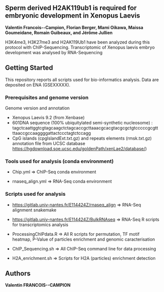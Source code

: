 ## Sperm derived H2AK119ub1 is required for embryonic development in Xenopus Laevis

__Valentin Francois--Campion, Florian Berger, Mami Oikawa, Maissa Goumeidane, Romain Guibeaux, and Jérôme Jullien__

H3K4me3, H3K27me3 and H2AK119Ub1 have been analyzed during this protocol with ChIP-Sequencing. Transcriptomic of Xenopus laevis embryo development was analysed by RNA-Sequencing

## Getting Started

This repository reports all scripts used for bio-informatics analysis. Data are deposited on ENA (GSEXXXXX). 

### Prerequisites and genome version
Genome version and annotation

* Xenopus Laevis 9.2 (from Xenbase)
* 601DNA sequence (100% ubiquitylated semi-synthetic nucleosome) : tagctcaattggtcgtagcaagctctagcaccgcttaaacgcacgtacgcgctgtcccccgcgttttaaccgccaaggggattactccctagtctccagg
* CpG islands (cpgIslandExt.txt.gz) and repeats elements (rmsk.txt.gz) annotation file from UCSC database https://hgdownload.soe.ucsc.edu/goldenPath/xenLae2/database/)

### Tools used for analysis (conda environment)

* Chip.yml => ChIP-Seq conda environment

* rnaseq_align.yml => RNA-Seq conda environment

### Scripts used for analysis

* https://gitlab.univ-nantes.fr/E114424Z/rnaseq_align => RNA-Seq alignment snakemake

* https://gitlab.univ-nantes.fr/E114424Z/BulkRNAseq => RNA-Seq R scripts for transcriptomics analysis

* ProcessingChIPdata.R => All R scripts for permutation, TF motif heatmap, P-Value of particles enrichment and genomic caracterisation

* ChIP_Sequencing.sh => All ChIP-Seq command line for data processing

* H2A_enrichment.sh => Scripts for H2A (particles) enrichment detection

## Authors

**Valentin FRANCOIS--CAMPION** 
